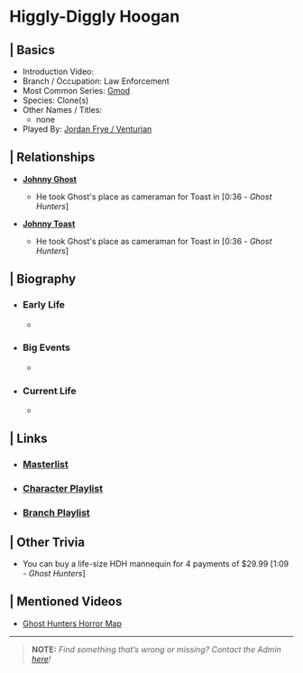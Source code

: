 # Higgly-Diggly Hoogan 


## | Basics  
- Introduction Video: []()  
- Branch / Occupation: Law Enforcement  
- Most Common Series: [Gmod](./6.Series/Gmod.md)  
- Species: Clone\(s)  
- Other Names / Titles:   
  - none  
- Played By: [Jordan Frye / Venturian](./3.Siblings/3.1.Jordan-Frye-Venturian.md)  


## | Relationships  
- [**Johnny Ghost**](./5.Characters/Johnny_Ghost.md)
  - He took Ghost's place as cameraman for Toast in \[0:36 - *Ghost Hunters*] 

- [**Johnny Toast**](./5.Characters/Johnny_Toast.md)  
  - He took Ghost's place as cameraman for Toast in \[0:36 - *Ghost Hunters*]


## | Biography  
- ### Early Life  
  -   
- ### Big Events  
  -   
- ### Current Life  
  -   

 
## | Links  
- ### [Masterlist]()  
- ### [Character Playlist]()  
- ### [Branch Playlist]()  


## | Other Trivia  
- You can buy a life-size HDH mannequin for 4 payments of $29.99 \[1:09 - *Ghost Hunters*]

## | Mentioned Videos
- [Ghost Hunters Horror Map](https://youtu.be/oA9jS2ArUk0)

----

> **NOTE:** *Find something that’s wrong or missing? Contact the Admin [here](./chapter_2.md)!*